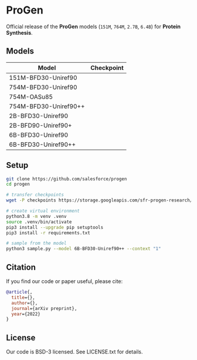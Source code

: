 # ProGen
Official release of the **ProGen** models (`151M`, `764M`, `2.7B`, `6.4B`) for **Protein Synthesis**.

## Models

| Model  | Checkpoint |
| ------------- | ------------- |
| 151M-BFD30-Uniref90	  |  |
| 754M-BFD30-Uniref90	  |  |
| 754M-OASu85	          |  |
| 754M-BFD30-Uniref90++	  |  |
| 2B-BFD30-Uniref90       |  |
| 2B-BFD90-Uniref90+      |  |
| 6B-BFD30-Uniref90	      |  |
| 6B-BFD30-Uniref90++     |  |

## Setup
```sh
git clone https://github.com/salesforce/progen
cd progen

# transfer checkpoints
wget -P checkpoints https://storage.googleapis.com/sfr-progen-research/checkpoints/6B-BFD30-Uniref90++.tar.gz && tar -xvf checkpoints/6B-BFD30-Uniref90++.tar.gz -C checkpoints/

# create virtual environment
python3.8 -m venv .venv
source .venv/bin/activate
pip3 install --upgrade pip setuptools
pip3 install -r requirements.txt

# sample from the model
python3 sample.py --model 6B-BFD30-Uniref90++ --context "1"
```

## Citation
If you find our code or paper useful, please cite:
```bibtex
@article{,
  title={},
  author={},
  journal={arXiv preprint},
  year={2022}
}
```

## License
Our code is BSD-3 licensed. See LICENSE.txt for details.